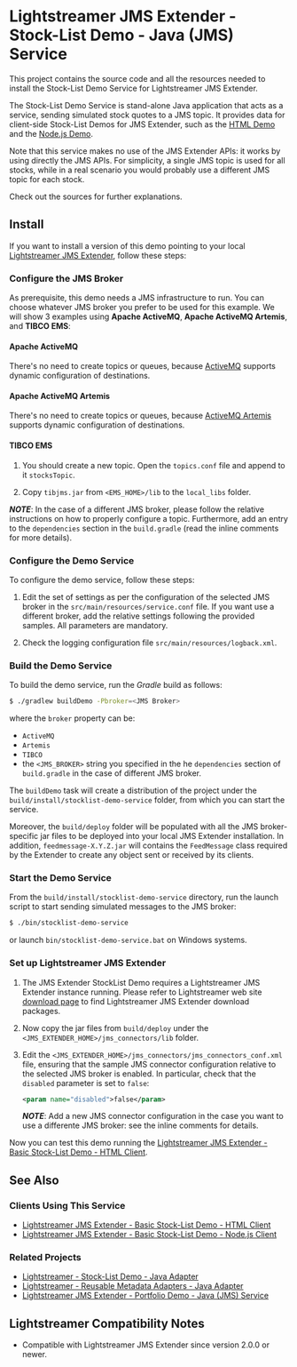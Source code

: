 # Lightstreamer JMS Extender - Stock-List Demo - Java (JMS) Service

<!-- START DESCRIPTION lightstreamer-jms-example-stocklist-service-java -->

This project contains the source code and all the resources needed to install the Stock-List Demo Service for Lightstreamer JMS Extender.

The Stock-List Demo Service is stand-alone Java application that acts as a service, sending simulated stock quotes to a JMS topic. It provides data for client-side Stock-List Demos for JMS Extender, such as the [HTML Demo](https://github.com/Lightstreamer/Lightstreamer-JMS-example-StockList-client-javascript) and the [Node.js Demo](https://github.com/Lightstreamer/Lightstreamer-JMS-example-StockList-client-node).

Note that this service makes no use of the JMS Extender APIs: it works by using directly the JMS APIs. For simplicity, a single JMS topic is used for all stocks, while in a real scenario you would probably use a different JMS topic for each stock.

Check out the sources for further explanations.

<!-- END DESCRIPTION lightstreamer-jms-example-stocklist-service-java -->

## Install

If you want to install a version of this demo pointing to your local [Lightstreamer JMS Extender](http://download.lightstreamer.com/#jms), follow these steps:

### Configure the JMS Broker

As prerequisite, this demo needs a JMS infrastructure to run.
You can choose whatever JMS broker you prefer to be used for this example.
We will show 3 examples using **Apache ActiveMQ**, **Apache ActiveMQ Artemis**, and **TIBCO EMS**:

#### Apache ActiveMQ

There's no need to create topics or queues, because [ActiveMQ](http://activemq.apache.org/components/classic/) supports dynamic configuration of destinations.


#### Apache ActiveMQ Artemis

There's no need to create topics or queues, because [ActiveMQ Artemis](http://activemq.apache.org/components/artemis/) supports dynamic configuration of destinations.


#### TIBCO EMS

1. You should create a new topic. Open the `topics.conf` file and append to it `stocksTopic`.

2. Copy `tibjms.jar` from `<EMS_HOME>/lib` to the `local_libs` folder.


**_NOTE_**: In the case of a different JMS broker, please follow the relative instructions on how to properly configure a topic. Furthermore, add an entry to the `dependencies` section in the `build.gradle` (read the
inline comments for more details).

### Configure the Demo Service

To configure the demo service, follow these steps:

1. Edit the set of settings as per the configuration of the selected JMS broker in the `src/main/resources/service.conf` file. If you want use a different broker, add the relative settings following the provided samples. All parameters are mandatory.

2. Check the logging configuration file `src/main/resources/logback.xml`.

### Build the Demo Service

To build the demo service, run the *Gradle* build as follows:

```sh
$ ./gradlew buildDemo -Pbroker=<JMS Broker>
```

where the `broker` property can be:

* `ActiveMQ`
* `Artemis`
* `TIBCO`
* the `<JMS_BROKER>` string you specified in the he `dependencies` section of `build.gradle` in the case of different JMS broker.

The `buildDemo` task will create a distribution of the project under the `build/install/stocklist-demo-service` folder, from which you can start the service.

Moreover, the `build/deploy` folder will be populated with all the JMS broker-specific jar files to be deployed into your local JMS Extender installation. In addition, `feedmessage-X.Y.Z.jar` will contains the `FeedMessage` class required by the Extender to create any object sent or received by its clients.

### Start the Demo Service

From the `build/install/stocklist-demo-service` directory, run the launch script to start sending simulated messages to the JMS broker:

```sh
$ ./bin/stocklist-demo-service
```

or launch `bin/stocklist-demo-service.bat` on Windows systems.


### Set up Lightstreamer JMS Extender

1. The JMS Extender StockList Demo requires a Lightstreamer JMS Extender instance running. Please refer to Lightstreamer web site [download page](http://download.lightstreamer.com/) to find Lightstreamer JMS Extender download packages.

2. Now copy the jar files from `build/deploy` under the `<JMS_EXTENDER_HOME>/jms_connectors/lib` folder.

3. Edit the `<JMS_EXTENDER_HOME>/jms_connectors/jms_connectors_conf.xml` file, ensuring that the sample JMS connector configuration relative to the selected JMS broker is enabled. In particular, check that the `disabled` parameter is set to `false`:

    ```xml
    <param name="disabled">false</param>
    ```
    **_NOTE_**: Add a new JMS connector configuration in the case you want to use a differente JMS broker: see the inline comments for details.

Now you can test this demo running the [Lightstreamer JMS Extender - Basic Stock-List Demo - HTML Client](https://github.com/Lightstreamer/Lightstreamer-JMS-example-StockList-client-javascript).



## See Also

### Clients Using This Service
<!-- START RELATED_ENTRIES -->
* [Lightstreamer JMS Extender - Basic Stock-List Demo - HTML Client](https://github.com/Lightstreamer/Lightstreamer-JMS-example-StockList-client-javascript)
* [Lightstreamer JMS Extender - Basic Stock-List Demo - Node.js Client](https://github.com/Lightstreamer/Lightstreamer-JMS-example-StockList-client-node)

<!-- END RELATED_ENTRIES -->
### Related Projects
* [Lightstreamer - Stock-List Demo - Java Adapter](https://github.com/Lightstreamer/Lightstreamer-example-StockList-adapter-java)
* [Lightstreamer - Reusable Metadata Adapters - Java Adapter](https://github.com/Lightstreamer/Lightstreamer-example-ReusableMetadata-adapter-java)
* [Lightstreamer JMS Extender - Portfolio Demo - Java (JMS) Service](https://github.com/Lightstreamer/Lightstreamer-JMS-example-Portfolio-service-java)

## Lightstreamer Compatibility Notes

* Compatible with Lightstreamer JMS Extender since version 2.0.0 or newer.
